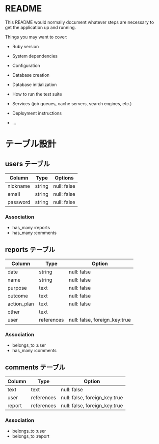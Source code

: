 # README

This README would normally document whatever steps are necessary to get the
application up and running.

Things you may want to cover:

* Ruby version

* System dependencies

* Configuration

* Database creation

* Database initialization

* How to run the test suite

* Services (job queues, cache servers, search engines, etc.)

* Deployment instructions

* ...

# テーブル設計

## users テーブル

| Column            | Type   | Options     |
| ----------------- | ------ | ----------- |
| nickname          | string | null: false |
| email             | string | null: false |
| password          | string | null: false |

### Association

- has_many :reports
- has_many :comments

## reports テーブル

| Column      | Type       | Option                        |
| ----------- | ---------- | ----------------------------- |
| date        | string     | null: false                   |
| name        | string     | null: false                   |
| purpose     | text       | null: false                   |
| outcome     | text       | null: false                   |
| action_plan | text       | null: false                   |
| other       | text       |                               |
| user        | references | null: false, foreign_key:true |

### Association

- belongs_to :user
- has_many :comments

## comments テーブル

| Column | Type       | Option                        |
| ------ | ---------- | ----------------------------- |
| text   | text       | null: false                   |
| user   | references | null: false, foreign_key:true |
| report | references | null: false, foreign_key:true |

### Association

- belongs_to :user
- belongs_to :report
